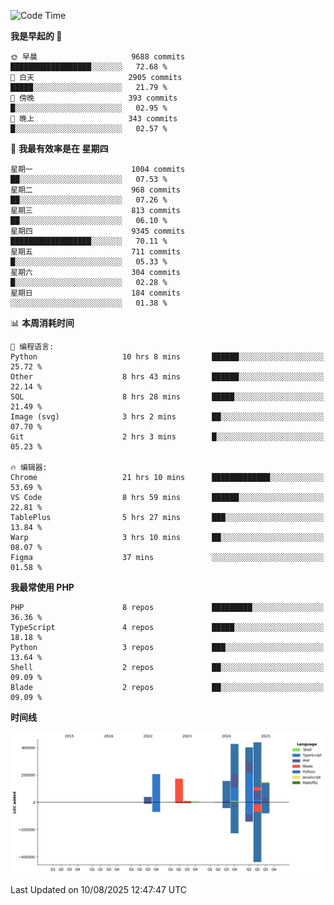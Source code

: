 <!--START_SECTION:waka-->
![Code Time](http://img.shields.io/badge/Code%20Time-3%2C973%20hrs%2024%20mins-blue)

**我是早起的 🐤** 

```text
🌞 早晨                     9688 commits        ██████████████████░░░░░░░   72.68 % 
🌆 白天                     2905 commits        █████░░░░░░░░░░░░░░░░░░░░   21.79 % 
🌃 傍晚                     393 commits         █░░░░░░░░░░░░░░░░░░░░░░░░   02.95 % 
🌙 晚上                     343 commits         █░░░░░░░░░░░░░░░░░░░░░░░░   02.57 % 
```
📅 **我最有效率是在 星期四** 

```text
星期一                      1004 commits        ██░░░░░░░░░░░░░░░░░░░░░░░   07.53 % 
星期二                      968 commits         ██░░░░░░░░░░░░░░░░░░░░░░░   07.26 % 
星期三                      813 commits         ██░░░░░░░░░░░░░░░░░░░░░░░   06.10 % 
星期四                      9345 commits        ██████████████████░░░░░░░   70.11 % 
星期五                      711 commits         █░░░░░░░░░░░░░░░░░░░░░░░░   05.33 % 
星期六                      304 commits         █░░░░░░░░░░░░░░░░░░░░░░░░   02.28 % 
星期日                      184 commits         ░░░░░░░░░░░░░░░░░░░░░░░░░   01.38 % 
```


📊 **本周消耗时间** 

```text
💬 编程语言: 
Python                   10 hrs 8 mins       ██████░░░░░░░░░░░░░░░░░░░   25.72 % 
Other                    8 hrs 43 mins       ██████░░░░░░░░░░░░░░░░░░░   22.14 % 
SQL                      8 hrs 28 mins       █████░░░░░░░░░░░░░░░░░░░░   21.49 % 
Image (svg)              3 hrs 2 mins        ██░░░░░░░░░░░░░░░░░░░░░░░   07.70 % 
Git                      2 hrs 3 mins        █░░░░░░░░░░░░░░░░░░░░░░░░   05.23 % 

🔥 编辑器: 
Chrome                   21 hrs 10 mins      █████████████░░░░░░░░░░░░   53.69 % 
VS Code                  8 hrs 59 mins       ██████░░░░░░░░░░░░░░░░░░░   22.81 % 
TablePlus                5 hrs 27 mins       ███░░░░░░░░░░░░░░░░░░░░░░   13.84 % 
Warp                     3 hrs 10 mins       ██░░░░░░░░░░░░░░░░░░░░░░░   08.07 % 
Figma                    37 mins             ░░░░░░░░░░░░░░░░░░░░░░░░░   01.58 % 
```

**我最常使用 PHP** 

```text
PHP                      8 repos             █████████░░░░░░░░░░░░░░░░   36.36 % 
TypeScript               4 repos             █████░░░░░░░░░░░░░░░░░░░░   18.18 % 
Python                   3 repos             ███░░░░░░░░░░░░░░░░░░░░░░   13.64 % 
Shell                    2 repos             ██░░░░░░░░░░░░░░░░░░░░░░░   09.09 % 
Blade                    2 repos             ██░░░░░░░░░░░░░░░░░░░░░░░   09.09 % 
```



**时间线**

![Lines of Code chart](https://raw.githubusercontent.com/abrahamgreyson/abrahamgreyson/main/assets/bar_graph.png)


 Last Updated on 10/08/2025 12:47:47 UTC
<!--END_SECTION:waka-->
